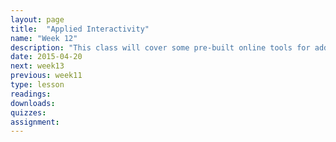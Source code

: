 ```yaml
---
layout: page
title:  "Applied Interactivity"
name: "Week 12"
description: "This class will cover some pre-built online tools for adding interactivity to your projects: PopcornMaker, TimelineJS and SoundCiteJS, among possible others."
date: 2015-04-20
next: week13
previous: week11
type: lesson
readings: 
downloads: 
quizzes: 
assignment: 
---
```

